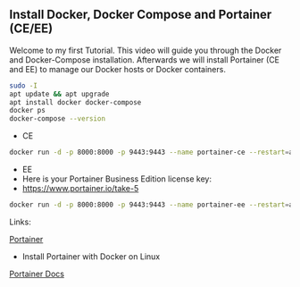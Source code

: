 ## Install Docker, Docker Compose and Portainer (CE/EE)
Welcome to my first Tutorial. This video will guide you through the Docker and Docker-Compose installation. Afterwards we will install Portainer (CE and EE) to manage our Docker hosts or Docker containers.

```bash
sudo -I
apt update && apt upgrade
apt install docker docker-compose
docker ps
docker-compose --version
```
* CE
```bash
docker run -d -p 8000:8000 -p 9443:9443 --name portainer-ce --restart=always -v /var/run/docker.sock:/var/run/docker.sock -v portainer_data_ce:/data portainer/portainer-ce:latest
```
* EE
* Here is your Portainer Business Edition license key:
* https://www.portainer.io/take-5
```bash
docker run -d -p 8000:8000 -p 9443:9443 --name portainer-ee --restart=always -v /var/run/docker.sock:/var/run/docker.sock -v portainer_data_ee:/data portainer/portainer-ee:latest
```
Links:

[Portainer](https://www.portainer.io)

* Install Portainer with Docker on Linux

[Portainer Docs](https://docs.portainer.io/start/install/server/docker/linux)
